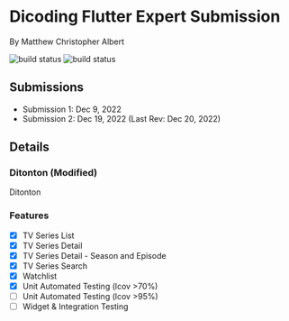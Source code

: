 # Dicoding Flutter Expert Submission

By Matthew Christopher Albert

![build status](https://github.com/MatthewCAlbert/dicoding-flutter-expert/actions/workflows/build-android.yml/badge.svg)
![build status](https://github.com/MatthewCAlbert/dicoding-flutter-expert/actions/workflows/build-ios.yml/badge.svg)

## Submissions

- Submission 1: Dec 9, 2022
- Submission 2: Dec 19, 2022 (Last Rev: Dec 20, 2022)

## Details
 
### Ditonton (Modified)

Ditonton

### Features

- [x] TV Series List
- [x] TV Series Detail
- [x] TV Series Detail - Season and Episode
- [x] TV Series Search
- [x] Watchlist
- [x] Unit Automated Testing (lcov >70%)
- [ ] Unit Automated Testing (lcov >95%)
- [ ] Widget & Integration Testing
